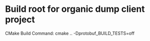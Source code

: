 # Build root for organic dump client project #

CMake Build Command:
cmake .. -Dprotobuf_BUILD_TESTS=off

